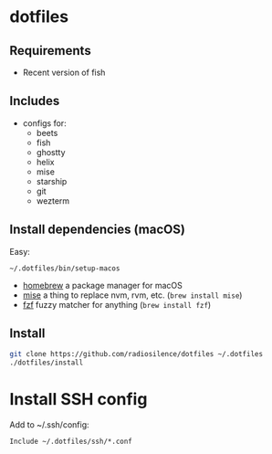 # dotfiles

## Requirements

- Recent version of fish

## Includes

- configs for:
  - beets
  - fish
  - ghostty
  - helix
  - mise
  - starship
  - git
  - wezterm

## Install dependencies (macOS)

Easy:

```
~/.dotfiles/bin/setup-macos
```

- [homebrew](https://brew.sh/) a package manager for macOS
- [mise](https://mise.jdx.dev) a thing to replace nvm, rvm, etc. (`brew install mise`)
- [fzf](https://github.com/junegunn/fzf) fuzzy matcher for anything (`brew install fzf`)

## Install

```sh
git clone https://github.com/radiosilence/dotfiles ~/.dotfiles
./dotfiles/install
```

# Install SSH config

Add to ~/.ssh/config:

```
Include ~/.dotfiles/ssh/*.conf
```
